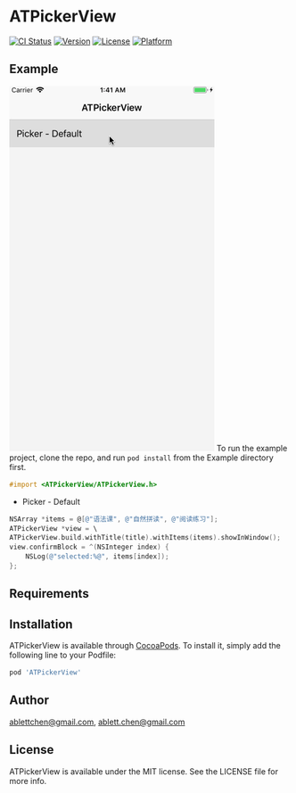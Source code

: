 # ATPickerView

[![CI Status](https://img.shields.io/travis/ablettchen@gmail.com/ATPickerView.svg?style=flat)](https://travis-ci.org/ablettchen@gmail.com/ATPickerView)
[![Version](https://img.shields.io/cocoapods/v/ATPickerView.svg?style=flat)](https://cocoapods.org/pods/ATPickerView)
[![License](https://img.shields.io/cocoapods/l/ATPickerView.svg?style=flat)](https://cocoapods.org/pods/ATPickerView)
[![Platform](https://img.shields.io/cocoapods/p/ATPickerView.svg?style=flat)](https://cocoapods.org/pods/ATPickerView)

## Example

![](https://github.com/ablettchen/ATPickerView/blob/master/Example/images/picker.gif)
To run the example project, clone the repo, and run `pod install` from the Example directory first.

```objectiveC
#import <ATPickerView/ATPickerView.h>
```

* Picker - Default

```objectiveC
NSArray *items = @[@"语法课", @"自然拼读", @"阅读练习"];
ATPickerView *view = \
ATPickerView.build.withTitle(title).withItems(items).showInWindow();
view.confirmBlock = ^(NSInteger index) {
    NSLog(@"selected:%@", items[index]);
};
```

## Requirements

## Installation

ATPickerView is available through [CocoaPods](https://cocoapods.org). To install
it, simply add the following line to your Podfile:

```ruby
pod 'ATPickerView'
```

## Author

ablettchen@gmail.com, ablett.chen@gmail.com

## License

ATPickerView is available under the MIT license. See the LICENSE file for more info.
